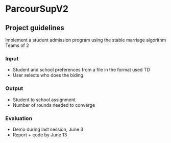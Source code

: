 # ParcourSupV2

## Project guidelines
Implement a student admission program using the stable marriage algorithm
Teams of 2

### Input
- Student and school preferences from a file in the format used TD
- User selects who does the biding

### Output
- Student to school assignment
- Number of rounds needed to converge

### Evaluation
- Demo during last session, June 3
- Report + code by June 13
